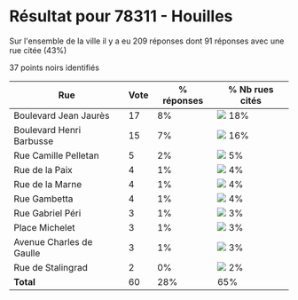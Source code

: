 # Résultat pour 78311 - Houilles

Sur l'ensemble de la ville il y a eu 209 réponses dont 91 réponses avec une rue citée (43%)

37 points noirs identifiés

| Rue | Vote | % réponses | % Nb rues cités|
|-----|------|------------|----------------|
| Boulevard Jean Jaurès | 17 | 8% | <img src="../../img/bar_18.gif" />&nbsp;18%|
| Boulevard Henri Barbusse | 15 | 7% | <img src="../../img/bar_16.gif" />&nbsp;16%|
| Rue Camille Pelletan | 5 | 2% | <img src="../../img/bar_5.gif" />&nbsp;5%|
| Rue de la Paix | 4 | 1% | <img src="../../img/bar_4.gif" />&nbsp;4%|
| Rue de la Marne | 4 | 1% | <img src="../../img/bar_4.gif" />&nbsp;4%|
| Rue Gambetta | 4 | 1% | <img src="../../img/bar_4.gif" />&nbsp;4%|
| Rue Gabriel Péri | 3 | 1% | <img src="../../img/bar_3.gif" />&nbsp;3%|
| Place Michelet | 3 | 1% | <img src="../../img/bar_3.gif" />&nbsp;3%|
| Avenue Charles de Gaulle | 3 | 1% | <img src="../../img/bar_3.gif" />&nbsp;3%|
| Rue de Stalingrad | 2 | 0% | <img src="../../img/bar_2.gif" />&nbsp;2%|
| **Total** | 60 | 28% | 65%|
